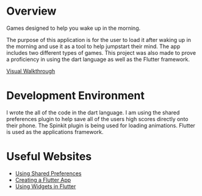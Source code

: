 # Overview
Games designed to help you wake up in the morning.

The purpose of this application is for the user to load it after waking up in the morning and use it as a tool to help jumpstart their mind. The app includes two different types of games. This project was also made to prove a proficiency in using the dart language as well as the Flutter framework.

[Visual Walkthrough]()

# Development Environment

I wrote the all of the code in the dart language. I am using the shared preferences plugin to help save all of the users high scores directly onto their phone. The Spinkit plugin is being used for loading animations. Flutter is used as the applications framework.

# Useful Websites

* [Using Shared Preferences](https://stackoverflow.com/questions/73046331/how-to-create-a-single-instance-of-shared-preferences-which-can-be-used-in-full)
* [Creating a Flutter App](https://docs.flutter.dev/reference/create-new-app)
* [Using Widgets in Flutter](https://docs.flutter.dev/ui)